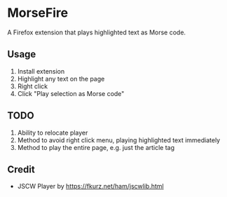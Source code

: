 # MorseFire

A Firefox extension that plays highlighted text as Morse code. 

## Usage

1. Install extension
2. Highlight any text on the page
3. Right click
4. Click "Play selection as Morse code"

## TODO

1. Ability to relocate player
2. Method to avoid right click menu, playing highlighted text immediately
3. Method to play the entire page, e.g. just the article tag

## Credit

* JSCW Player by https://fkurz.net/ham/jscwlib.html
